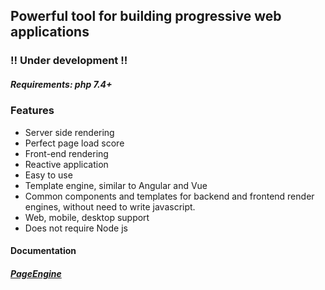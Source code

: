 ## Powerful tool for building progressive web applications

### !! Under development !!

##### *Requirements: php 7.4+*

### Features
- Server side rendering
- Perfect page load score
- Front-end rendering
- Reactive application
- Easy to use
- Template engine, similar to Angular and Vue
- Common components and templates for backend and frontend render engines, without need to write javascript.
- Web, mobile, desktop support
- Does not require Node js


#### Documentation

##### [PageEngine](/doc/PageEngine.md)
